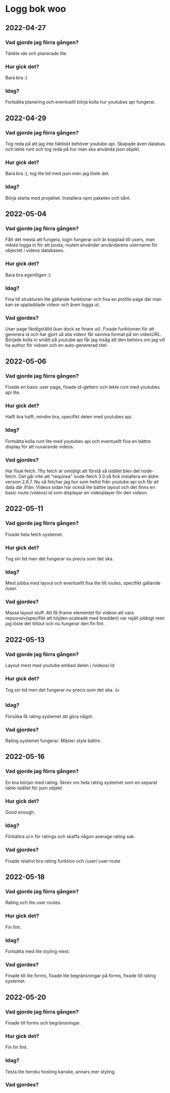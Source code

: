 # Logg bok woo
## 2022-04-27
### Vad gjorde jag förra gången?
Tänkte ide och planerade lite.
### Hur gick det?
Bara bra :)
### Idag? 
Fortsätta planering och eventuellt börja kolla hur youtubes api fungerar.

## 2022-04-29
### Vad gjorde jag förra gången?
Tog reda på att jag inte faktiskt behöver youtube api. Skapade även databas och lekte runt och tog reda på hur man ska använda json objekt.
### Hur gick det?
Bara bra :), tog lite tid med json men jag löste det.
### Idag? 
Börja starta med projektet. Installera npm paketen och sånt.

## 2022-05-04
### Vad gjorde jag förra gången?
Fått det mesta att fungera, login fungerar och är kopplad till users, man måste logga in för att posta, routen använder användarens username för objectet i videos databases.
### Hur gick det?
Bara bra egentligen :)
### Idag? 
Fina till strukturen lite gällande funktioner och fixa en profile page där man kan se uppladdade videor och även logga ut.
### Vad gjordes? 
User page färdigställd (kan dock se finare ut). Fixade funktionen för att generera id och har gjort så alla videor får samma format
på sin videoURL. Började kolla in smått på youtube api får jag insåg att den behövs om jag vill ha author för vidoen och en auto-genererad titel.

## 2022-05-06
### Vad gjorde jag förra gången?
Fixade en basic user page, fixade id-gettern och lekte runt med youtubes api lite.
### Hur gick det?
Halft bra halft, mindre bra, specifikt delen med youtubes api.
### Idag? 
Fortsätta kolla runt lite med youtubes api och eventuellt fixa en bättre display för att nuvarande videos.
### Vad gjordes?
Har fixat fetch. 11ty fetch är omöjligt att förstå så istället blev det node-fetch. Det går inte att "requirea" node-fetch 3.0 så fick installera en äldre version 2.6.7. Nu så fetchar jag hur som hellst från youtube api och får all data där ifrån. Videos sidan har också lite bättre layout och det finns en basic route /videos/:id som displayar en videoplayer för den videon.

## 2022-05-11
### Vad gjorde jag förra gången?
Fixade hela fetch systemet.
### Hur gick det?
Tog sin tid men det fungerar nu precis som det ska.
### Idag? 
Mest jobba med layout och eventuellt fixa lite till routes, specifikt gällande /user.
### Vad gjordes?
Massa layout stuff. Att få iframe elementet för videon att vara repsonsiv(specifikt att höjden scaleade med bredden) var rejält jobbigt men jag löste det tillslut och nu fungerar den fin fint.

## 2022-05-13
### Vad gjorde jag förra gången?
Layout mest med youtube embed delen i /videos/:id
### Hur gick det?
Tog sin tid men det fungerar nu precis som det ska. 👍
### Idag? 
Försöka få rating systemet att göra något.
### Vad gjordes?
Rating systemet fungerar. Måster styla bättre.

## 2022-05-16
### Vad gjorde jag förra gången?
En bra början med rating. Skrev om hela rating systemet som en separat table istället för json objekt.
### Hur gick det?
Good enough.
### Idag? 
Förbättra ui:n för ratings och skaffa någon average rating sak.
### Vad gjordes?
Fixade relativt bra rating funktion och /user/:user route

## 2022-05-18
### Vad gjorde jag förra gången?
Rating och lite user routes.
### Hur gick det?
Fin fint.
### Idag? 
Fortsätta med lite styling mest.
### Vad gjordes?
Finade till lite forms, fixade lite begränsningar på forms, fixade till rating systemet.

## 2022-05-20
### Vad gjorde jag förra gången?
Finade till forms och begränsningar.
### Hur gick det?
Fin fin fint.
### Idag? 
Testa lite heroku hosting kanske, annars mer styling.
### Vad gjordes?
